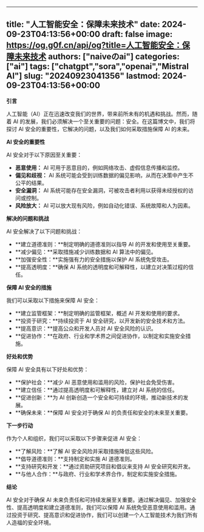 
---
title: "人工智能安全：保障未来技术"
date: 2024-09-23T04:13:56+00:00
draft: false
image: https://og.g0f.cn/api/og?title=人工智能安全：保障未来技术
authors: ["naiveのai"]
categories: ["ai"]
tags: ["chatgpt","sora","openai","Mistral AI"]
slug: "20240923041356"
lastmod: 2024-09-23T04:13:56+00:00
---
**引言**

人工智能（AI）正在迅速改变我们的世界，带来前所未有的机遇和挑战。然而，随着 AI 的发展，我们必须解决一个至关重要的问题：安全。在这篇博文中，我们将探讨 AI 安全的重要性，它解决的问题，以及我们如何采取措施保障 AI 的未来。

**AI 安全的重要性**

AI 安全对于以下原因至关重要：

* **恶意使用：** AI 可用于恶意目的，例如网络攻击、虚假信息传播和监控。
* **偏见和歧视：** AI 系统可能会受到训练数据的偏见影响，从而在决策中产生不公平的结果。
* **安全漏洞：** AI 系统可能存在安全漏洞，可被攻击者利用以获得未经授权的访问或控制。
* **风险放大：** AI 可以放大现有风险，例如自动化错误、系统故障和人为因素。

**解决的问题和挑战**

AI 安全解决了以下问题和挑战：

* **建立道德准则：**制定明确的道德准则以指导 AI 的开发和使用至关重要。
* **减少偏见：**采取措施减少训练数据和 AI 算法中的偏见。
* **加强安全性：**实施强有力的安全措施以保护 AI 系统免受攻击。
* **提高透明度：**确保 AI 系统的透明度和可解释性，以建立对决策过程的信任。

**保障 AI 安全的措施**

我们可以采取以下措施来保障 AI 安全：

* **建立监管框架：**制定明确的监管框架，概述 AI 开发和使用的要求。
* **投资于研究：**持续投资于 AI 安全研究，以开发新的安全技术和方法。
* **提高意识：**提高公众和开发人员对 AI 安全风险的认识。
* **促进协作：**在政府、行业和学术界之间促进协作，以制定和实施安全措施。

**好处和优势**

保障 AI 安全具有以下好处和优势：

* **保护社会：**减少 AI 恶意使用和滥用的风险，保护社会免受伤害。
* **建立信任：**通过提高透明度和可解释性，建立对 AI 系统的信任。
* **促进创新：**为 AI 创新创造一个安全和可持续的环境，推动新技术的发展。
* **确保未来：**保障 AI 安全对于确保 AI 的负责任和安全的未来至关重要。

**下一步行动**

作为个人和组织，我们可以采取以下步骤来促进 AI 安全：

* **了解风险：**了解 AI 安全风险并采取措施降低这些风险。
* **倡导道德准则：**支持制定和实施 AI 道德准则。
* **支持研究和开发：**通过资助研究项目和倡议来支持 AI 安全研究和开发。
* **与他人合作：**与政府、行业和学术界合作，制定和实施安全措施。

**结论**

AI 安全对于确保 AI 未来负责任和可持续发展至关重要。通过解决偏见、加强安全性、提高透明度和建立道德准则，我们可以保障 AI 系统免受恶意使用和滥用。通过投资于研究、提高意识和促进协作，我们可以创建一个人工智能技术为我们所有人造福的安全环境。